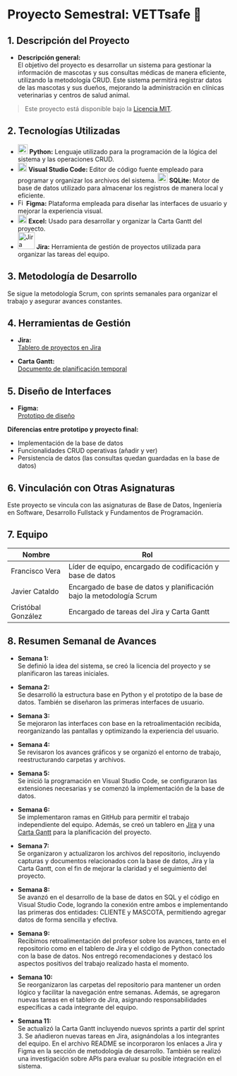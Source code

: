 # Proyecto Semestral: VETTsafe 🐾

## 1. Descripción del Proyecto
- **Descripción general:**  
  El objetivo del proyecto es desarrollar un sistema para gestionar la información de mascotas y sus consultas médicas de manera eficiente, utilizando la metodología CRUD. Este sistema permitirá registrar datos de las mascotas y sus dueños, mejorando la administración en clínicas veterinarias y centros de salud animal.

> Este proyecto está disponible bajo la [Licencia MIT](https://github.com/francisxo999/Proyecto-Semestral/blob/main/LICENSE).

## 2. Tecnologías Utilizadas
- <img src="https://cdn.jsdelivr.net/gh/devicons/devicon/icons/python/python-original.svg" alt="Python" width="22"/> **Python:** Lenguaje utilizado para la programación de la lógica del sistema y las operaciones CRUD.
- <img src="https://cdn.jsdelivr.net/gh/devicons/devicon/icons/vscode/vscode-original.svg" alt="Visual Studio Code" width="20"/> **Visual Studio Code:** Editor de código fuente empleado para programar y organizar los archivos del sistema.
<img src="https://upload.wikimedia.org/wikipedia/commons/3/38/SQLite370.svg" alt="SQLite" width="22"/> **SQLite:** Motor de base de datos utilizado para almacenar los registros de manera local y eficiente.
- <img src="https://upload.wikimedia.org/wikipedia/commons/3/33/Figma-logo.svg" alt="Figma" width="15"/> **Figma:** Plataforma empleada para diseñar las interfaces de usuario y mejorar la experiencia visual.
- <img src="https://upload.wikimedia.org/wikipedia/commons/3/34/Microsoft_Office_Excel_%282019%E2%80%93present%29.svg" alt="Excel" width="20"/> **Excel:** Usado para desarrollar y organizar la Carta Gantt del proyecto.  
- <img src="https://upload.wikimedia.org/wikipedia/commons/8/8a/Jira_Logo.svg" alt="Jira" width="38"/> **Jira:** Herramienta de gestión de proyectos utilizada para organizar las tareas del equipo.

## 3. Metodología de Desarrollo
Se sigue la metodología Scrum, con sprints semanales para organizar el trabajo y asegurar avances constantes.

## 4. Herramientas de Gestión

- **Jira:**  
  [Tablero de proyectos en Jira](https://vettsafe.atlassian.net/jira/software/projects/SCRUM/boards/1/backlog?atlOrigin=eyJpIjoiNjFhMWQzOTVmZDQ3NDUxYTlkZjlkMmRlMjdkMWU4ZWIiLCJwIjoiaiJ9)  

- **Carta Gantt:**  
  [Documento de planificación temporal](https://docs.google.com/spreadsheets/d/1c3QkWdsqGV5yM9EpvRcGAK7bTbtyMJmF/edit?usp=sharing&ouid=117040996252373578955&rtpof=true&sd=true)  

## 5. Diseño de Interfaces

- **Figma:**  
  [Prototipo de diseño](https://www.figma.com/proto/dW6zv0OQ8aZEJCwbGtbomC/Vettsafe?node-id=15-115&starting-point-node-id=15%3A115)  

**Diferencias entre prototipo y proyecto final:**
- Implementación de la base de datos
- Funcionalidades CRUD operativas (añadir y ver)
- Persistencia de datos (las consultas quedan guardadas en la base de datos)

## 6. Vinculación con Otras Asignaturas  
Este proyecto se vincula con las asignaturas de Base de Datos, Ingeniería en Software, Desarrollo Fullstack y Fundamentos de Programación.

## 7. Equipo

| Nombre             | Rol                                                                  |
| ------------------ | -------------------------------------------------------------------- |
| Francisco Vera     | Líder de equipo, encargado de codificación y base de datos           |
| Javier Cataldo     | Encargado de base de datos y planificación bajo la metodología Scrum |
| Cristóbal González | Encargado de tareas del Jira y Carta Gantt                           |


## 8. Resumen Semanal de Avances

- **Semana 1:**  
  Se definió la idea del sistema, se creó la licencia del proyecto y se planificaron las tareas iniciales.

- **Semana 2:**  
  Se desarrolló la estructura base en Python y el prototipo de la base de datos. También se diseñaron las primeras interfaces de usuario.

- **Semana 3:**  
  Se mejoraron las interfaces con base en la retroalimentación recibida, reorganizando las pantallas y optimizando la experiencia del usuario.

- **Semana 4:**  
  Se revisaron los avances gráficos y se organizó el entorno de trabajo, reestructurando carpetas y archivos.

- **Semana 5:**  
  Se inició la programación en Visual Studio Code, se configuraron las extensiones necesarias y se comenzó la implementación de la base de datos.

- **Semana 6:**  
  Se implementaron ramas en GitHub para permitir el trabajo independiente del equipo. Además, se creó un tablero en [Jira](https://vettsafe.atlassian.net/jira/software/projects/SCRUM/boards/1/backlog?atlOrigin=eyJpIjoiNjFhMWQzOTVmZDQ3NDUxYTlkZjlkMmRlMjdkMWU4ZWIiLCJwIjoiaiJ9) y una [Carta Gantt](https://docs.google.com/spreadsheets/d/1c3QkWdsqGV5yM9EpvRcGAK7bTbtyMJmF/edit?usp=sharing&ouid=117040996252373578955&rtpof=true&sd=true) para la planificación del proyecto.

- **Semana 7:**  
  Se organizaron y actualizaron los archivos del repositorio, incluyendo capturas y documentos relacionados con la base de datos, Jira y la Carta Gantt, con el fin de mejorar la claridad y el seguimiento del proyecto.

- **Semana 8:**  
  Se avanzó en el desarrollo de la base de datos en SQL y el código en Visual Studio Code, logrando la conexión entre ambos e implementando las primeras dos entidades: CLIENTE y MASCOTA, permitiendo agregar datos de forma sencilla y efectiva.

- **Semana 9:**  
  Recibimos retroalimentación del profesor sobre los avances, tanto en el repositorio como en el tablero de Jira y el código de Python conectado con la base de datos. Nos entregó recomendaciones y destacó los aspectos positivos del trabajo realizado hasta el momento.

- **Semana 10:**  
  Se reorganizaron las carpetas del repositorio para mantener un orden lógico y facilitar la navegación entre semanas. Además, se agregaron nuevas tareas en el tablero de Jira, asignando responsabilidades específicas a cada integrante del equipo.

- **Semana 11:**  
  Se actualizó la Carta Gantt incluyendo nuevos sprints a partir del sprint 3. Se añadieron nuevas tareas en Jira, asignándolas a los integrantes del equipo. En el archivo README se incorporaron los enlaces a Jira y Figma en la sección de metodología de desarrollo. También se realizó una investigación sobre APIs para evaluar su posible integración en el sistema.
